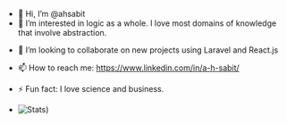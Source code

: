- 👋 Hi, I’m @ahsabit
- 👀 I’m interested in logic as a whole. I love most domains of knowledge that involve abstraction.
<!--- - 🌱 I’m currently learning --->
- 💞️ I’m looking to collaborate on new projects using Laravel and React.js
- 📫 How to reach me: https://www.linkedin.com/in/a-h-sabit/
- ⚡ Fun fact: I love science and business.

- ![Stats](https://github-stats-x9cj.vercel.app/api?username=ahsabit&show_icons=true&count_private=true&theme=tokyonight))

<!---
ahsabit/ahsabit is a ✨ special ✨ repository because its `README.md` (this file) appears on your GitHub profile.
You can click the Preview link to take a look at your changes.
--->
